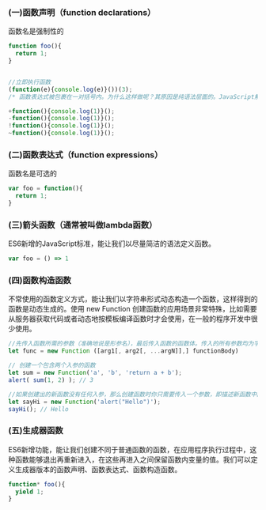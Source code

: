 ### (一)函数声明（function declarations）  
函数名是强制性的   
```js
function foo(){ 
  return 1;
}


//立即执行函数
(function(e){console.log(e)}())(3);
/* 函数表达式被包裹在一对括号内。为什么这样做呢？其原因是纯语法层面的。JavaScript解析器必须能够轻易区分函数声明和函数表达式之间的区别。如果去掉包裹函数表达式的括号，把立即调用作为一个独立语句function() {}(3)，JavaScript开始解析时便会结束，因为这个独立语句以function开头，那么解析器就会认为它在处理一个函数声明。每个函数声明必须有一个名字（然而这里并没有指定名字），所以程序执行到这里会报错。为了避免错误，函数表达式要放在括号内，为JavaScript解析器指明它正在处理一个函数表达式而不是语句。 */

+function(){console.log(1)}();
-function(){console.log(1)}();
!function(){console.log(1)}();
~function(){console.log(1)}();
```

### (二)函数表达式（function expressions）   
函数名是可选的   
```js
var foo = function(){ 
  return 1;
}
```

### (三)箭头函数（通常被叫做lambda函数）
ES6新增的JavaScript标准，能让我们以尽量简洁的语法定义函数。
```js
var foo = () => 1
```

### (四)函数构造函数
不常使用的函数定义方式，能让我们以字符串形式动态构造一个函数，这样得到的函数是动态生成的。使用 new Function 创建函数的应用场景非常特殊，比如需要从服务器获取代码或者动态地按模板编译函数时才会使用，在一般的程序开发中很少使用。
```js
//先传入函数所需的参数（准确地说是形参名），最后传入函数的函数体。传入的所有参数均为字符串。
let func = new Function ([arg1[, arg2[, ...argN]],] functionBody)

// 创建一个包含两个入参的函数
let sum = new Function('a', 'b', 'return a + b');
alert( sum(1, 2) ); // 3

//如果创建出的新函数没有任何入参，那么创建函数时你只需要传入一个参数，即描述新函数中函数体的字符串：
let sayHi = new Function('alert("Hello")');
sayHi(); // Hello
```

### (五)生成器函数
ES6新增功能，能让我们创建不同于普通函数的函数，在应用程序执行过程中，这种函数能够退出再重新进入，在这些再进入之间保留函数内变量的值。我们可以定义生成器版本的函数声明、函数表达式、函数构造函数。
```js
function* foo(){ 
  yield 1; 
}
```